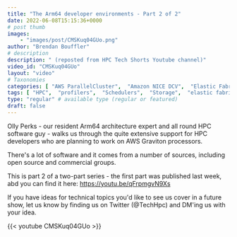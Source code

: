 ```yaml
---
title: "The Arm64 developer environments - Part 2 of 2"
date: 2022-06-08T15:15:36+0000
# post thumb
images:
    - "images/post/CMSKuq04GUo.png"
author: "Brendan Bouffler"
# description
description: " (reposted from HPC Tech Shorts Youtube channel)"
video_id: "CMSKuq04GUo"
layout: "video"
# Taxonomies
categories: [ "AWS ParallelCluster",  "Amazon NICE DCV",  "Elastic Fabric Adapter",  "Life Sciences", ]
tags: [ "HPC",  "profilers",  "Schedulers",  "Storage",  "elastic fabric adapter",  "ParallelCluster",  "MPI",  "arm64",  "debuggers",  "elastic",  "scientific computing",  "virtualization",  "High Performance Computing",  "EC2",  "GPUs",  "tightly-coupled",  "vizualization",  "compilers",  "bioinformatics",  "cloud computing",  "CPUs",  "technical computing",  "infiniband",  "DCV",  "Lustre",  "graviton",  "EFA",  "autoscaling",  "techshorts", ]
type: "regular" # available type (regular or featured)
draft: false
---
```


Olly Perks - our resident Arm64 architecture expert and all round HPC software guy - walks us through the quite extensive support for HPC developers who are planning to work on AWS Graviton processors.

There's a lot of software and it comes from a number of sources, including open source and commercial groups.

This is part 2 of a two-part series - the first part was published last week, abd you can find it here: https://youtu.be/qFrpmgvN9Xs

If you have ideas for technical topics you'd like to see us cover in a future show, let us know by finding us on Twitter (@TechHpc) and DM'ing us with your idea.

{{< youtube CMSKuq04GUo >}}